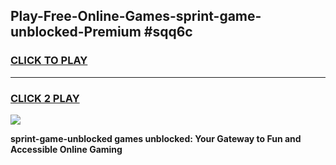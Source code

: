 
## Play-Free-Online-Games-sprint-game-unblocked-Premium #sqq6c
<h3>
<a href="https://premium.freeplayer.one?title=sprint-game-unblocked&ref=8M">CLICK TO PLAY</a></h3>
<hr>

<h3>
<a href="https://premium.freeplayer.one?title=sprint-game-unblocked&ref=8M">CLICK 2 PLAY</a>
  
</h3>

<a href="https://premium.freeplayer.one?title=sprint-game-unblocked&ref=8M"><img src="https://clearcache.store/games.png"></a>


**sprint-game-unblocked games unblocked: Your Gateway to Fun and Accessible Online Gaming**
